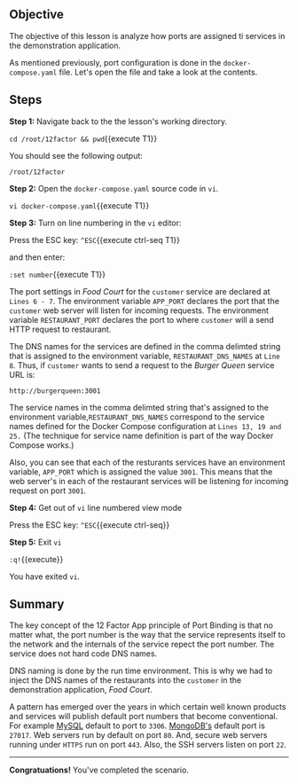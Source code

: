 ## Objective
The objective of this lesson is analyze how ports are assigned ti services in the demonstration application.

As mentioned previously, port configuration is done in the `docker-compose.yaml` file. Let's open the file and take a look at the contents.

## Steps

**Step 1:** Navigate back to the the lesson's working directory.

`cd /root/12factor && pwd`{{execute T1}}

You should see the following output:

`/root/12factor`

**Step 2:** Open the `docker-compose.yaml` source code in `vi`.

`vi docker-compose.yaml`{{execute T1}}

**Step 3:** Turn on line numbering in the `vi` editor:

Press the ESC key: `^ESC`{{execute ctrl-seq T1}}

and then enter:

`:set number`{{execute T1}}

The port settings in *Food Court* for the `customer` service are declared at `Lines 6 - 7`. The environment variable `APP_PORT` declares the port that the `customer` web server will listen for incoming requests. The environment variable `RESTAURANT_PORT` declares the port to where `customer` will a send HTTP request to restaurant.

The DNS names for the services are defined in the comma delimted string that is assigned to the environment variable, `RESTAURANT_DNS_NAMES` at `Line 8`. Thus, if `customer` wants to send a request to the *Burger Queen* service URL is:

`http://burgerqueen:3001`

The service names in the comma delimted string that's assigned to the environment variable,`RESTAURANT_DNS_NAMES` correspond to the service names defined for the Docker Compose configuration at `Lines 13, 19 and 25.` (The technique for service name definition is part of the way Docker Compose works.)

Also, you can see that each of the resturants services have an environment variable, `APP_PORT` which is assigned the value `3001`. This means that the web server's in each of the restaurant services will be listening for incoming request on port `3001`.


**Step 4:** Get out of `vi` line numbered view mode

Press the ESC key: `^ESC`{{execute ctrl-seq}}

**Step 5:** Exit `vi`

`:q!`{{execute}}

You have exited `vi`.

## Summary

The key concept of the 12 Factor App principle of Port Binding is that no matter what, the port number is the way that the service represents itself to the network and the internals of the service repect the port number. The service does not hard code DNS names.

DNS naming is done by the run time environment. This is why we had to inject the DNS names of the restaurants into the `customer` in the demonstration application, *Food Court*.

A pattern has emerged over the years in which certain well known products and services will publish default port numbers that become conventional. For example [MySQL](https://dev.mysql.com/) default to port to `3306`. [MongoDB's](https://docs.mongodb.com/manual/reference/default-mongodb-port/) default port is `27017`. Web servers run by default on port `80`. And, secure web servers running under `HTTPS` run on port `443`. Also, the SSH servers listen on port `22`.

---

**Congratuations!** You've completed the scenario.